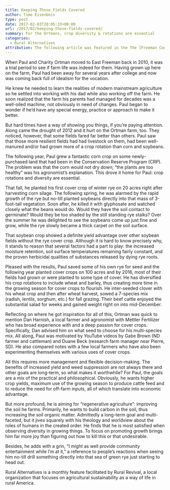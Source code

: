 ```yaml
---
title: Keeping Those Fields Covered
author: Time Eisenbeis
type: post
date: 2017-02-03T20:05:33+00:00
url: /2017/02/keeping-those-fields-covered/
summary: For the Ortmans, crop diversity & rotations are essential
categories:
  - Rural Alternatives
attribution: The following article was featured in the The [Freeman Courier](http://freemansd.com) in January 2017, as part of the feature "Rural Alternatives".
---
```


When Paul and Charity Ortman moved to East Freeman back in 2010, it was a trial period to see if farm life was indeed
for them. Having grown up here on the farm, Paul had been away for several years after college and now was coming back
full of idealism for the vocation.

He knew he needed to learn the realities of modern mainstream agriculture so he settled into working with his dad while
also working off the farm. He soon realized that the farm his parents had managed for decades was a well-oiled machine,
not obviously in need of changes. Paul began to wonder if he’d have any special energy, practice or approach to make it
better.

But hard times have a way of showing you things, if you’re paying attention. Along came the drought of 2012 and it hurt
on the Ortman farm, too. They noticed, however, that some fields fared far better than others. Paul saw that those more
resilient fields had had livestock on them, had been well-manured and/or had grown more of a crop rotation than corn and
soybeans.

The following year, Paul grew a fantastic corn crop on some newly-purchased land that had been in the Conservation
Reserve Program (CRP). The problem was that the corn would not dry down; “the plants are too healthy” was his
agronomist’s explanation. This drove it home for Paul: crop rotations and diversity are essential.

That fall, he planted his first cover crop of winter rye on 20 acres right after harvesting corn silage. The following
spring, he was alarmed by the rapid growth of the rye but no-till planted soybeans directly into that mass of
3-foot-tall vegetation. Soon after, he killed it with glyphosate and watched closely what the beans would do. Would they
have the soil contact to germinate? Would they be too shaded by the still standing rye stalks? Over the summer he was
delighted to see the soybeans come up just fine and grow, while the rye slowly became a thick carpet on the soil
surface.

That soybean crop showed a definite yield advantage over other soybean fields without the rye cover crop. Although it is
hard to know precisely why, it stands to reason that several factors had a part to play: the increased moisture
retention, soil surface temperatures remaining fairly constant, and the proven herbicidal qualities of substances
released by dying rye roots.

Pleased with the results, Paul saved some of his own rye for seed and the following year planted cover crops on 100
acres and by 2016, most of their fields had grown or were planted to some type of cover. He has diversified his crop
rotations to include wheat and barley, thus creating more time in the growing season for cover crops to flourish. He
inter-seeded clover with his wheat crop and then after wheat harvest, sowed a 7-species mix (radish, lentils, sorghum,
etc.) for fall grazing. Their beef cattle enjoyed the substantial salad for weeks and gained weight right on into
mid-December.

Reflecting on where he got inspiration for all of this, Ortman was quick to mention Dan Harnish, a local farmer and
agronomist with Mettler Fertilizer who has broad experience with and a deep passion for cover crops. Specifically, Dan
advised him on what seed to choose for his multi-species mix. All along, Paul was motivated by YouTube videos by Gabe
Brown (ND farmer and cattleman) and Duane Beck (research farm manager near Pierre, SD). He also compared notes with a
few local farmers who have also been experimenting themselves with various uses of cover crops.

All this requires more management and flexible decision-making. The benefits of increased yield and weed suppression are
not always there and other goals are long-term, so what makes it worthwhile? For Paul, the goals are a mix of the
practical and philosophical. Obviously, he wants higher crop yields, maximum use of the growing season to produce cattle
feed and to reduce the need for off-farm inputs, all of which translate into economic advantage.

But more profound, he is aiming for “regenerative agriculture”: improving the soil he farms. Primarily, he wants to
build carbon in the soil, thus increasing the soil organic matter. Admittedly a long-term goal and multi-faceted, but it
jives squarely with his theology and worldview about the roles of humans in the created order. He finds that he is most
satisfied when observing diversity in growing things. To focus on promoting growth brings him far more joy than figuring
out how to kill this or that undesirable.

Besides, he adds with a grin, “I might as well provide community entertainment while I’m at it,” a reference to people’s
reactions when seeing him no-till drill something directly into that sea of green rye just starting to head out.

Rural Alternatives is a monthly feature facilitated by Rural Revival, a local organization that focuses on agricultural
sustainability as a way of life in rural America.
